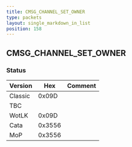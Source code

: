 ```yaml
---
title: CMSG_CHANNEL_SET_OWNER
type: packets
layout: single_markdown_in_list
position: 158
---
```


## CMSG_CHANNEL_SET_OWNER

### Status

Version    | Hex        | Comment
---------- | ---------- | ---------- 
Classic    | 0x09D      | 
TBC        |            |
WotLK      | 0x09D      | 
Cata       | 0x3556     | 
MoP        | 0x3556     | 